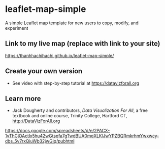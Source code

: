 # leaflet-map-simple
A simple Leaflet map template for new users to copy, modify, and experiment

## Link to my live map (replace with link to your site)

https://thanhhachihachi.github.io/leaflet-map-simple/

## Create your own version
- See video with step-by-step tutorial at https://datavizforall.org

## Learn more
- Jack Dougherty and contributors, *Data Visualization For All*, a free textbook and online course, Trinity College, Hartford CT, http://DataVizForAll.org

https://docs.google.com/spreadsheets/d/e/2PACX-1vThCjOActIx5hu42wGtsqfa7gTwdBUA0mqXLKlJwYPZBQRmkrhmYwxwcy-dbs_5v7rxQiuWb32jwGiq/pubhtml
